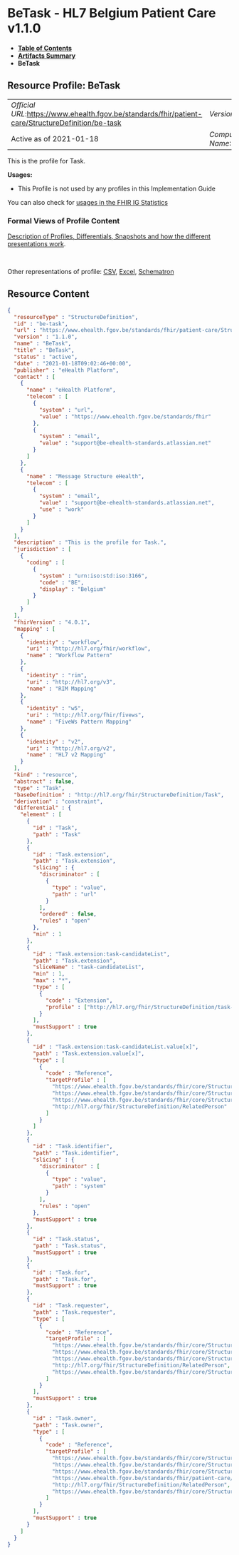 # BeTask - HL7 Belgium Patient Care v1.1.0

* [**Table of Contents**](toc.md)
* [**Artifacts Summary**](artifacts.md)
* **BeTask**

## Resource Profile: BeTask 

| | |
| :--- | :--- |
| *Official URL*:https://www.ehealth.fgov.be/standards/fhir/patient-care/StructureDefinition/be-task | *Version*:1.1.0 |
| Active as of 2021-01-18 | *Computable Name*:BeTask |

 
This is the profile for Task. 

**Usages:**

* This Profile is not used by any profiles in this Implementation Guide

You can also check for [usages in the FHIR IG Statistics](https://packages2.fhir.org/xig/hl7.fhir.be.patient-care|current/StructureDefinition/be-task)

### Formal Views of Profile Content

 [Description of Profiles, Differentials, Snapshots and how the different presentations work](http://build.fhir.org/ig/FHIR/ig-guidance/readingIgs.html#structure-definitions). 

 

Other representations of profile: [CSV](StructureDefinition-be-task.csv), [Excel](StructureDefinition-be-task.xlsx), [Schematron](StructureDefinition-be-task.sch) 



## Resource Content

```json
{
  "resourceType" : "StructureDefinition",
  "id" : "be-task",
  "url" : "https://www.ehealth.fgov.be/standards/fhir/patient-care/StructureDefinition/be-task",
  "version" : "1.1.0",
  "name" : "BeTask",
  "title" : "BeTask",
  "status" : "active",
  "date" : "2021-01-18T09:02:46+00:00",
  "publisher" : "eHealth Platform",
  "contact" : [
    {
      "name" : "eHealth Platform",
      "telecom" : [
        {
          "system" : "url",
          "value" : "https://www.ehealth.fgov.be/standards/fhir"
        },
        {
          "system" : "email",
          "value" : "support@be-ehealth-standards.atlassian.net"
        }
      ]
    },
    {
      "name" : "Message Structure eHealth",
      "telecom" : [
        {
          "system" : "email",
          "value" : "support@be-ehealth-standards.atlassian.net",
          "use" : "work"
        }
      ]
    }
  ],
  "description" : "This is the profile for Task.",
  "jurisdiction" : [
    {
      "coding" : [
        {
          "system" : "urn:iso:std:iso:3166",
          "code" : "BE",
          "display" : "Belgium"
        }
      ]
    }
  ],
  "fhirVersion" : "4.0.1",
  "mapping" : [
    {
      "identity" : "workflow",
      "uri" : "http://hl7.org/fhir/workflow",
      "name" : "Workflow Pattern"
    },
    {
      "identity" : "rim",
      "uri" : "http://hl7.org/v3",
      "name" : "RIM Mapping"
    },
    {
      "identity" : "w5",
      "uri" : "http://hl7.org/fhir/fivews",
      "name" : "FiveWs Pattern Mapping"
    },
    {
      "identity" : "v2",
      "uri" : "http://hl7.org/v2",
      "name" : "HL7 v2 Mapping"
    }
  ],
  "kind" : "resource",
  "abstract" : false,
  "type" : "Task",
  "baseDefinition" : "http://hl7.org/fhir/StructureDefinition/Task",
  "derivation" : "constraint",
  "differential" : {
    "element" : [
      {
        "id" : "Task",
        "path" : "Task"
      },
      {
        "id" : "Task.extension",
        "path" : "Task.extension",
        "slicing" : {
          "discriminator" : [
            {
              "type" : "value",
              "path" : "url"
            }
          ],
          "ordered" : false,
          "rules" : "open"
        },
        "min" : 1
      },
      {
        "id" : "Task.extension:task-candidateList",
        "path" : "Task.extension",
        "sliceName" : "task-candidateList",
        "min" : 1,
        "max" : "*",
        "type" : [
          {
            "code" : "Extension",
            "profile" : ["http://hl7.org/fhir/StructureDefinition/task-candidateList"]
          }
        ],
        "mustSupport" : true
      },
      {
        "id" : "Task.extension:task-candidateList.value[x]",
        "path" : "Task.extension.value[x]",
        "type" : [
          {
            "code" : "Reference",
            "targetProfile" : [
              "https://www.ehealth.fgov.be/standards/fhir/core/StructureDefinition/be-patient",
              "https://www.ehealth.fgov.be/standards/fhir/core/StructureDefinition/be-practitioner",
              "https://www.ehealth.fgov.be/standards/fhir/core/StructureDefinition/be-organization",
              "http://hl7.org/fhir/StructureDefinition/RelatedPerson"
            ]
          }
        ]
      },
      {
        "id" : "Task.identifier",
        "path" : "Task.identifier",
        "slicing" : {
          "discriminator" : [
            {
              "type" : "value",
              "path" : "system"
            }
          ],
          "rules" : "open"
        },
        "mustSupport" : true
      },
      {
        "id" : "Task.status",
        "path" : "Task.status",
        "mustSupport" : true
      },
      {
        "id" : "Task.for",
        "path" : "Task.for",
        "mustSupport" : true
      },
      {
        "id" : "Task.requester",
        "path" : "Task.requester",
        "type" : [
          {
            "code" : "Reference",
            "targetProfile" : [
              "https://www.ehealth.fgov.be/standards/fhir/core/StructureDefinition/be-patient",
              "https://www.ehealth.fgov.be/standards/fhir/core/StructureDefinition/be-practitioner",
              "https://www.ehealth.fgov.be/standards/fhir/core/StructureDefinition/be-organization",
              "http://hl7.org/fhir/StructureDefinition/RelatedPerson",
              "https://www.ehealth.fgov.be/standards/fhir/core/StructureDefinition/be-practitionerrole"
            ]
          }
        ],
        "mustSupport" : true
      },
      {
        "id" : "Task.owner",
        "path" : "Task.owner",
        "type" : [
          {
            "code" : "Reference",
            "targetProfile" : [
              "https://www.ehealth.fgov.be/standards/fhir/core/StructureDefinition/be-patient",
              "https://www.ehealth.fgov.be/standards/fhir/core/StructureDefinition/be-practitioner",
              "https://www.ehealth.fgov.be/standards/fhir/core/StructureDefinition/be-organization",
              "https://www.ehealth.fgov.be/standards/fhir/patient-care/StructureDefinition/be-careteam",
              "http://hl7.org/fhir/StructureDefinition/RelatedPerson",
              "https://www.ehealth.fgov.be/standards/fhir/core/StructureDefinition/be-practitionerrole"
            ]
          }
        ],
        "mustSupport" : true
      }
    ]
  }
}

```

